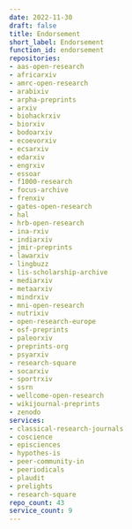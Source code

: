 ```yaml
---
date: 2022-11-30
draft: false
title: Endorsement
short_label: Endorsement
function_id: endorsement
repositories:
- aas-open-research
- africarxiv
- amrc-open-research
- arabixiv
- arpha-preprints
- arxiv
- biohackrxiv
- biorxiv
- bodoarxiv
- ecoevorxiv
- ecsarxiv
- edarxiv
- engrxiv
- essoar
- f1000-research
- focus-archive
- frenxiv
- gates-open-research
- hal
- hrb-open-research
- ina-rxiv
- indiarxiv
- jmir-preprints
- lawarxiv
- lingbuzz
- lis-scholarship-archive
- mediarxiv
- metaarxiv
- mindrxiv
- mni-open-research
- nutrixiv
- open-research-europe
- osf-preprints
- paleorxiv
- preprints-org
- psyarxiv
- research-square
- socarxiv
- sportrxiv
- ssrn
- wellcome-open-research
- wikijournal-preprints
- zenodo
services:
- classical-research-journals
- coscience
- episciences
- hypothes-is
- peer-community-in
- peeriodicals
- plaudit
- prelights
- research-square
repo_count: 43
service_count: 9
---
```



